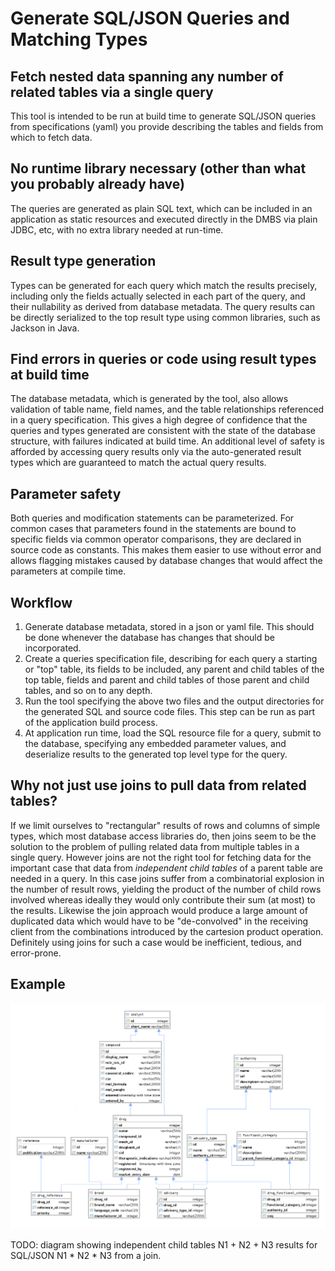 # Generate SQL/JSON Queries and Matching Types

## Fetch nested data spanning any number of related tables via a single query

This tool is intended to be run at build time to generate SQL/JSON queries from
specifications (yaml) you provide describing the tables and fields from which to
fetch data. 

## No runtime library necessary (other than what you probably already have)

The queries are generated as plain SQL text, which can be included in an
application as static resources and executed directly in the DMBS via plain
JDBC, etc, with no extra library needed at run-time. 

## Result type generation

Types can be generated for each query which match the results precisely,
including only the fields actually selected in each part of the query, and their
nullability as derived from database metadata. The query results can be directly
serialized to the top result type using common libraries, such as Jackson in 
Java.


## Find errors in queries or code using result types at build time

The database metadata, which is generated by the tool, also allows validation of
table name, field names, and the table relationships referenced in a query
specification. This gives a high degree of confidence that the queries and types
generated are consistent with the state of the database structure, with failures
indicated at build time. An additional level of safety is afforded by accessing
query results only via the auto-generated result types which are guaranteed to
match the actual query results.

## Parameter safety

Both queries and modification statements can be parameterized. For common cases
that parameters found in the statements are bound to specific fields via common
operator comparisons, they are declared in source code as constants. This makes
them easier to use without error and allows flagging mistakes caused by database
changes that would affect the parameters at compile time.


## Workflow

1) Generate database metadata, stored in a json or yaml file. This should be
done whenever the database has changes that should be incorporated.
2) Create a queries specification file, describing for each query a starting or
"top" table, its fields to be included, any parent and child tables of
the top table, fields and parent and child tables of those parent and child
tables, and so on to any depth.  
3) Run the tool specifying the above two files and the output directories for
the generated SQL and source code files. This step can be run as part of the
application build process.
4) At application run time, load the SQL resource file for a query, submit to
the database, specifying any embedded parameter values, and deserialize results
to the generated top level type for the query.

## Why not just use joins to pull data from related tables?

If we limit ourselves to "rectangular" results of rows and columns of simple
types, which most database access libraries do, then joins seem to be the
solution to the problem of pulling related data from multiple tables in a single
query. However joins are not the right tool for fetching data for the important
case that data from *independent child tables* of a parent table are needed in
a query. In this case joins suffer from a combinatorial explosion in the number
of result rows, yielding the product of the number of child rows involved
whereas ideally they would only contribute their sum (at most) to the results.
Likewise the join approach would produce a large amount of duplicated data which
would have to be "de-convolved" in the receiving client from the combinations
introduced by the cartesion product operation. Definitely using joins for such
a case would be inefficient, tedious, and error-prone.

## Example
![Example schema diagram](images/DrugsSchema.png)

TODO: diagram showing independent child tables
 N1 + N2 + N3 results for SQL/JSON
 N1 * N2 * N3 from a join.


